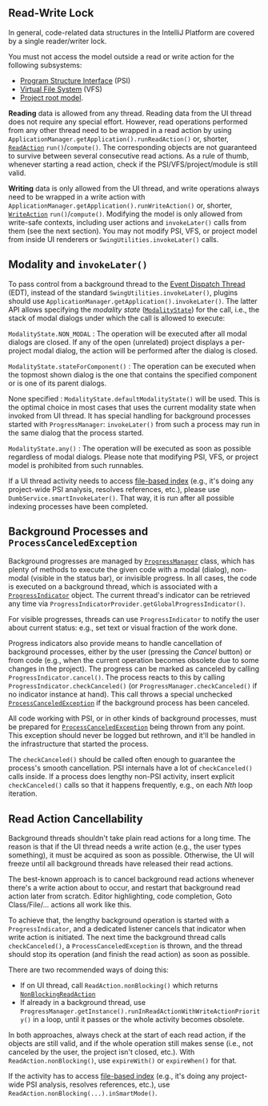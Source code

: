 [//]: # (title: General Threading Rules)

<!-- Copyright 2000-2020 JetBrains s.r.o. and other contributors. Use of this source code is governed by the Apache 2.0 license that can be found in the LICENSE file. -->

## Read-Write Lock

In general, code-related data structures in the IntelliJ Platform are covered by a single reader/writer lock.

You must not access the model outside a read or write action for the following subsystems:
- [Program Structure Interface](psi.md) (PSI)
- [Virtual File System](virtual_file_system.md) (VFS)
- [Project root model](project_structure.md).

**Reading** data is allowed from any thread.
Reading data from the UI thread does not require any special effort.
However, read operations performed from any other thread need to be wrapped in a read action by using `ApplicationManager.getApplication().runReadAction()` or, shorter, [`ReadAction`](upsource:///platform/core-api/src/com/intellij/openapi/application/ReadAction.java) `run()`/`compute()`.
The corresponding objects are not guaranteed to survive between several consecutive read actions.
As a rule of thumb, whenever starting a read action, check if the PSI/VFS/project/module is still valid.

**Writing** data is only allowed from the UI thread, and write operations always need to be wrapped in a write action with `ApplicationManager.getApplication().runWriteAction()` or, shorter, [`WriteAction`](upsource:///platform/core-api/src/com/intellij/openapi/application/WriteAction.java) `run()`/`compute()`.
Modifying the model is only allowed from write-safe contexts, including user actions and `invokeLater()` calls from them (see the next section).
You may not modify PSI, VFS, or project model from inside UI renderers or `SwingUtilities.invokeLater()` calls.

## Modality and `invokeLater()`

To pass control from a background thread to the [Event Dispatch Thread](https://docs.oracle.com/javase/tutorial/uiswing/concurrency/dispatch.html) (EDT), instead of the standard `SwingUtilities.invokeLater()`, plugins should use `ApplicationManager.getApplication().invokeLater()`.
The latter API allows specifying the _modality state_ ([`ModalityState`](upsource:///platform/core-api/src/com/intellij/openapi/application/ModalityState.java)) for the call, i.e., the stack of modal dialogs under which the call is allowed to execute:

`ModalityState.NON_MODAL`
: The operation will be executed after all modal dialogs are closed. If any of the open (unrelated) project displays a per-project modal dialog, the action will be performed after the dialog is closed.

`ModalityState.stateForComponent()`
: The operation can be executed when the topmost shown dialog is the one that contains the specified component or is one of its parent dialogs.

None specified
: `ModalityState.defaultModalityState()` will be used. This is the optimal choice in most cases that uses the current modality state when invoked from UI thread. It has special handling for background processes started with `ProgressManager`: `invokeLater()` from such a process may run in the same dialog that the process started.

`ModalityState.any()`
: The operation will be executed as soon as possible regardless of modal dialogs. Please note that modifying PSI, VFS, or project model is prohibited from such runnables.

If a UI thread activity needs to access [file-based index](indexing_and_psi_stubs.md) (e.g., it's doing any project-wide PSI analysis, resolves references, etc.), please use `DumbService.smartInvokeLater()`.
That way, it is run after all possible indexing processes have been completed.

## Background Processes and `ProcessCanceledException`

Background progresses are managed by [`ProgressManager`](upsource:///platform/core-api/src/com/intellij/openapi/progress/ProgressManager.java) class,  which has plenty of methods to execute the given code with a modal (dialog), non-modal (visible in the status bar), or invisible progress.
In all cases, the code is executed on a background thread, which is associated with a [`ProgressIndicator`](upsource:///platform/core-api/src/com/intellij/openapi/progress/ProgressIndicator.java) object.
The current thread's indicator can be retrieved any time via `ProgressIndicatorProvider.getGlobalProgressIndicator()`.

For visible progresses, threads can use `ProgressIndicator` to notify the user about current status: e.g., set text or visual fraction of the work done.

Progress indicators also provide means to handle cancellation of background processes, either by the user (pressing the _Cancel_ button) or from code (e.g., when the current operation becomes obsolete due to some changes in the project).
The progress can be marked as canceled by calling `ProgressIndicator.cancel()`.
The process reacts to this by calling `ProgressIndicator.checkCanceled()` (or `ProgressManager.checkCanceled()` if no indicator instance at hand).
This call throws a special unchecked [`ProcessCanceledException`](upsource:///platform/util/src/com/intellij/openapi/progress/ProcessCanceledException.java) if the background process has been canceled.

All code working with PSI, or in other kinds of background processes, must be prepared for [`ProcessCanceledException`](upsource:///platform/util/src/com/intellij/openapi/progress/ProcessCanceledException.java) being thrown from any point.
This exception should never be logged but rethrown, and it'll be handled in the infrastructure that started the process.

The `checkCanceled()` should be called often enough to guarantee the process's smooth cancellation.
PSI internals have a lot of `checkCanceled()` calls inside.
If a process does lengthy non-PSI activity, insert explicit `checkCanceled()` calls so that it happens frequently, e.g., on each _Nth_ loop iteration.

## Read Action Cancellability

Background threads shouldn't take plain read actions for a long time.
The reason is that if the UI thread needs a write action (e.g., the user types something), it must be acquired as soon as possible.
Otherwise, the UI will freeze until all background threads have released their read actions.

The best-known approach is to cancel background read actions whenever there's a write action about to occur, and restart that background read action later from scratch.
Editor highlighting, code completion, Goto Class/File/... actions all work like this.

To achieve that, the lengthy background operation is started with a `ProgressIndicator`, and a dedicated listener cancels that indicator when write action is initiated.
The next time the background thread calls `checkCanceled()`, a `ProcessCanceledException` is thrown, and the thread should stop its operation (and finish the read action) as soon as possible.

There are two recommended ways of doing this:

* If on UI thread, call `ReadAction.nonBlocking()` which returns [`NonBlockingReadAction`](upsource:///platform/core-api/src/com/intellij/openapi/application/NonBlockingReadAction.java)
* If already in a background thread, use `ProgressManager.getInstance().runInReadActionWithWriteActionPriority()` in a loop, until it passes or the whole activity becomes obsolete.

In both approaches, always check at the start of each read action, if the objects are still valid, and if the whole operation still makes sense (i.e., not canceled by the user, the project isn't closed, etc.).
With `ReadAction.nonBlocking()`, use `expireWith()` or `expireWhen()` for that.

If the activity has to access [file-based index](indexing_and_psi_stubs.md) (e.g., it's doing any project-wide PSI analysis, resolves references, etc.), use `ReadAction.nonBlocking(...).inSmartMode()`.